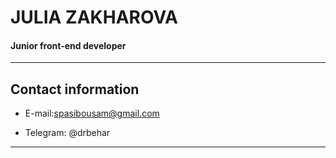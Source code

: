 # JULIA ZAKHAROVA

#### Junior front-end developer

---

## Contact information

- E-mail:spasibousam@gmail.com

- Telegram: @drbehar

---
